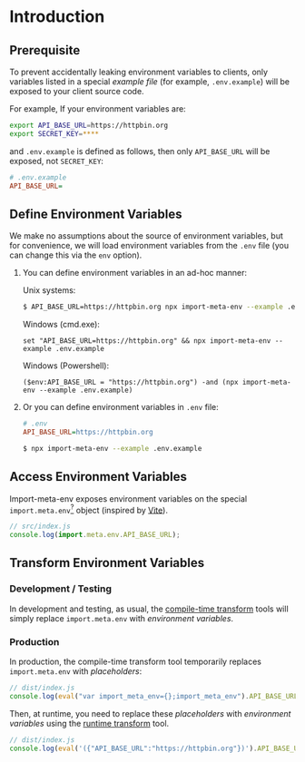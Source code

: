 # Introduction

## Prerequisite

To prevent accidentally leaking environment variables to clients, only variables listed in a special _example file_ (for example, `.env.example`) will be exposed to your client source code.

For example, If your environment variables are:

```bash
export API_BASE_URL=https://httpbin.org
export SECRET_KEY=****
```

and `.env.example` is defined as follows, then only `API_BASE_URL` will be exposed, not `SECRET_KEY`:

```ini
# .env.example
API_BASE_URL=
```

## Define Environment Variables

We make no assumptions about the source of environment variables, but for convenience, we will load environment variables from the `.env` file (you can change this via the `env` option).

1. You can define environment variables in an ad-hoc manner:

   Unix systems:

   ```bash
   $ API_BASE_URL=https://httpbin.org npx import-meta-env --example .env.example
   ```

   Windows (cmd.exe):

   ```
   set "API_BASE_URL=https://httpbin.org" && npx import-meta-env --example .env.example
   ```

   Windows (Powershell):

   ```
   ($env:API_BASE_URL = "https://httpbin.org") -and (npx import-meta-env --example .env.example)
   ```

2. Or you can define environment variables in `.env` file:

   ```ini
   # .env
   API_BASE_URL=https://httpbin.org
   ```

   ```bash
   $ npx import-meta-env --example .env.example
   ```

## Access Environment Variables

Import-meta-env exposes environment variables on the special `import.meta.env`[<sup>?</sup>](/guide/faq/why-use-import-meta.html) object (inspired by [Vite](https://vitejs.dev/guide/env-and-mode.html)).

```js
// src/index.js
console.log(import.meta.env.API_BASE_URL);
```

## Transform Environment Variables

### Development / Testing

In development and testing, as usual, the [compile-time transform](/guide/getting-started/compile-time-transform.html) tools will simply replace `import.meta.env` with _environment variables_.

### Production

In production, the compile-time transform tool temporarily replaces `import.meta.env` with _placeholders_:

```js
// dist/index.js
console.log(eval("var import_meta_env={};import_meta_env").API_BASE_URL);
```

Then, at runtime, you need to replace these _placeholders_ with _environment variables_ using the [runtime transform](/guide/getting-started/runtime-transform.html) tool.

```js
// dist/index.js
console.log(eval('({"API_BASE_URL":"https://httpbin.org"})').API_BASE_URL);
```
